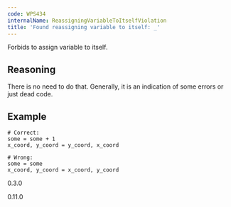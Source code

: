 ```yaml
---
code: WPS434
internalName: ReassigningVariableToItselfViolation
title: 'Found reassigning variable to itself: _'
---
```


Forbids to assign variable to itself.

## Reasoning
There is no need to do that. Generally, it is an indication of some
errors or just dead code.

## Example

    # Correct:
    some = some + 1
    x_coord, y_coord = y_coord, x_coord
    
    # Wrong:
    some = some
    x_coord, y_coord = x_coord, y_coord

<div class="versionadded">

0.3.0

</div>

<div class="versionchanged">

0.11.0

</div>